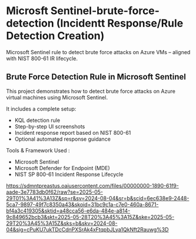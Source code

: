 #  Microsft Sentinel-brute-force-detection (Incidentt Response/Rule Detection Creation)
Microsoft Sentinel rule to detect brute force attacks on Azure VMs – aligned with NIST 800-61 IR lifecycle.


## Brute Force Detection Rule in Microsoft Sentinel

This project demonstrates how to detect brute force attacks on Azure virtual machines using Microsoft Sentinel.

It includes a complete setup:
- KQL detection rule
- Step-by-step UI screenshots
- Incident response report based on NIST 800-61
- Optional automated response guidance


Tools & Framework Used :

- Microsoft Sentinel
- Microsoft Defender for Endpoint (MDE)
- NIST SP 800-61 Incident Response Lifecycle


https://sdmntpreastus.oaiusercontent.com/files/00000000-1890-61f9-aade-3e7783db0f62/raw?se=2025-05-29T01%3A41%3A13Z&sp=r&sv=2024-08-04&sr=b&scid=6ec638e9-2448-5ca7-9897-49f7c8350a43&skoid=31bc9c1a-c7e0-460a-8671-bf4a3c419305&sktid=a48cca56-e6da-484e-a814-9c849652bcb3&skt=2025-05-28T20%3A45%3A15Z&ske=2025-05-29T20%3A45%3A15Z&sks=b&skv=2024-08-04&sig=cPuKU7ukTDcCdnPXSrAk4xFtqpbJLya1QkNft2Rauwg%3D
